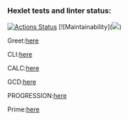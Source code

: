 ### Hexlet tests and linter status:
[![Actions Status](https://github.com/NikitaRepeat/java-project-61/workflows/hexlet-check/badge.svg)](https://github.com/NikitaRepeat/java-project-61/actions)
[![Maintainability](<a href="https://codeclimate.com/github/NikitaRepeat/java-project-61/maintainability"><img src="https://api.codeclimate.com/v1/badges/70d925888a8dc575da30/maintainability" /></a>)

Greet:[here](https://asciinema.org/a/i6ng4vL2xhFsTTB2h8pfenVBe)

CLI:[here](https://asciinema.org/a/NK9WDLm8baJwUGEXyBc4hfstk)

CALC:[here](https://asciinema.org/a/AyFXKQFkmdMF5UvnDtwtxs40i)

GCD:[here](https://asciinema.org/a/jFnvQuFXFHftGBV6RnmUbiDBj)

PROGRESSION:[here](https://asciinema.org/a/Z1TxohKwM0pKzTjRiGyngxlyE)

Prime:[here](https://asciinema.org/a/8drRhqs6B5LCtfgEcDtB9JBS1)
